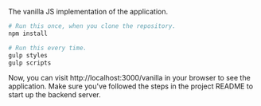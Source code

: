 The vanilla JS implementation of the application.

```bash
# Run this once, when you clone the repository.
npm install

# Run this every time.
gulp styles
gulp scripts
```

Now, you can visit http://localhost:3000/vanilla in your browser to see the application. Make sure you've followed the steps in the project README to start up the backend server.
